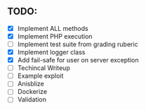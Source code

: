 ## TODO:

- [x] Implement ALL methods
- [x] Implement PHP execution
- [ ] Implement test suite from grading ruberic
- [x] Implement logger class
- [x] Add fail-safe for user on server exception
- [ ] Techincal Writeup
- [ ] Example exploit
- [ ] Anisblize
- [ ] Dockerize
- [ ] Validation
